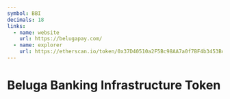 ```yaml
---
symbol: BBI
decimals: 18
links:
  - name: website
    url: https://belugapay.com/
  - name: explorer
    url: https://etherscan.io/token/0x37D40510a2F5Bc98AA7a0f7BF4b3453Bcfb90Ac1
---
```


# Beluga Banking Infrastructure Token
